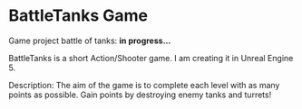 # BattleTanks Game
 Game project battle of tanks: **in progress...**

 BattleTanks is a short Action/Shooter game. I am creating it in Unreal Engine 5.
 
 Description:
  The aim of the game is to complete each level with as many points as possible. Gain points by destroying enemy tanks and turrets!
